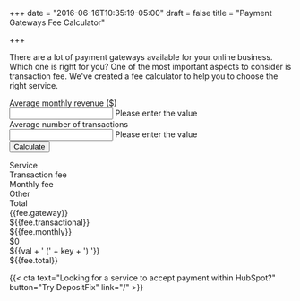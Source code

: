 +++
date = "2016-06-16T10:35:19-05:00"
draft = false
title = "Payment Gateways Fee Calculator"

+++

There are a lot of payment gateways available for your online business. Which one is right for you? One of the most important aspects to consider is transaction fee. We've created a fee calculator to help you to choose the right service.

<script src="https://ajax.googleapis.com/ajax/libs/angularjs/1.4.8/angular.min.js"></script>
<script type="text/javascript" src="/js/JSCalc.js"></script>
<link rel="stylesheet" type="text/css" href="/css/JSCalc.css" media="screen"/>


<div ng-app="fees" ng-controller="feesCtrl" class="calc">
			<form>
				<div>Average monthly revenue ($)
					<div ng-form name="revenue">
						<input class="Input" name="monthlyRevenue" ng-model="monthlyRevenueToCount" required/>
						<span ng-show="revenue.monthlyRevenue.$touched && revenue.monthlyRevenue.$invalid">Please enter the value</span>
					</div>
					<div>Average number of transactions</div>
					<div ng-form name="transactions">
						<input class="Input" name="numOfTransactions" ng-model="numOfTransactionsToCount"
						       required/>
						<span ng-show="transactions.numOfTransactions.$touched && transactions.numOfTransactions.$invalid">Please enter the value</span>
					</div>
					<div>
						<button type="submit" class="Button" ng-click="calculateFees(); clicked=true">Calculate</button>
					</div>
				</div>
			</form>
			<div ng-show="clicked" class="Table">
				<div class="Heading">
					<div class="Cell">
						Service
					</div>
					<div class="Cell">
						Transaction fee
					</div>
					<div class="Cell">
						Monthly fee
					</div>
					<div class="Cell">
						Other
					</div>
					<div class="Cell">
						Total
					</div>
				</div>
				<div class="Row" ng-repeat="fee in fees">
					<div class="Cell">
						<a ng-href="{{fee.link}}">{{fee.gateway}}</a>
					</div>
					<div class="Cell">
						${{fee.transactional}}
					</div>
					<div class="Cell">
						${{fee.monthly}}
					</div>
					<div class="Cell">
						<div ng-if="!fee.other.length">$0</div>
						<div ng-if="fee.other.length">
							<div ng-repeat="other in fee.other">
								<div ng-repeat='(key,val) in other'>${{val + ' (' + key + ') '}}</div>
							</div>
						</div>
					</div>
					<div class="Cell">
						${{fee.total}}
					</div>
				</div>
			</div>
		</div>

{{< cta text="Looking for a service to accept payment within HubSpot?" button="Try DepositFix" link="/" >}}



